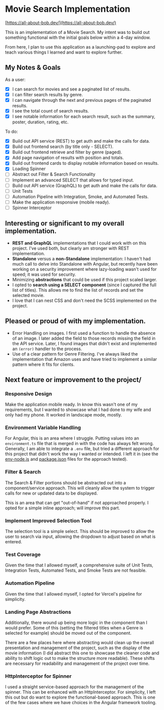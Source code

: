 # Movie Search Implementation

[https://all-about-bob.dev/](https://all-about-bob.dev/)

This is an implementation of a Movie Search. My intent was to build out something functional with the initial goals below within a 4-day window.

From here, I plan to use this application as a launching-pad to explore and teach various things I learned and want to explore further.

## My Notes & Goals

As a user:

- [x] I can search for movies and see a paginated list of results.
- [x] I can filter search results by genre.
- [x] I can navigate through the next and previous pages of the paginated results.
- [x] I see the total count of search results.
- [x] I see notable information for each search result, such as the summary, poster, duration, rating, etc.

To do:

- [x] Build out API service (REST) to get auth and make the calls for data.
- [x] Build out frontend search (by title only - SELECT).
- [x] Build out frontend retrieve and filter by genre (paged).
- [x] Add page navigation of results with position and totals.
- [x] Build out frontend cards to display notable information based on results.
- [x] Loading Spinner
- [ ] Abstract out Filter & Search Functionality
- [ ] Implement an advanced SELECT that allows for typed input.
- [ ] Build out API service (GraphQL) to get auth and make the calls for data.
- [ ] Unit Tests
- [ ] Automation Pipeline with Integration, Smoke, and Automated Tests.
- [ ] Make the application responsive (mobile ready).
- [ ] Spinner Interceptor

## Interesting or significant to my overall implementation.

* **REST and GraphQL** implementations that I could work with on this project. I've used both, but clearly am stronger with REST implementation.
* **Standalone** versus a **non-Standalone** implementation: I haven't had much call to delve into Standalone with Angular, but recently have been working on a security improvement where lazy-loading wasn't used for speed; it was used for security.
* Minimizing **abstractions** that could be used if this project scaled larger.
* I opted to **search using a SELECT component** (since I captured the full list of titles). This allows me to find the list of records and set the selected movie.
* I love that I can nest CSS and don't need the SCSS implemented on the project.

## Pleased or proud of with my implementation.

* Error Handling on images. I first used a function to handle the absence of an image. I later added the field to those records missing the field in the API service. Later, I found images that didn't exist and implemented an `(error)` handler to the process.
* Use of a clear pattern for Genre Filtering. I've always liked the implementation that Amazon uses and have tried to implement a similar pattern where it fits for clients.

## Next feature or improvement to the project/

### Responsive Design

Make the application mobile ready. In know this wasn't one of my requirements, but I wanted to showcase what I had done to my wife and only had my phone. It worked in landscape mode, mostly.

### Environment Variable Handling

For Angular, this is an area where I struggle. Putting values into an `environment.ts` file that is merged in with the code has always felt wrong. Generally, I am able to integrate a `.env` file, but tried a different approach for this project that didn't work the way I wanted or intended. I left it in (see the [env-node.js](./env-node.js) and [package.json](./package.json) files for the approach tested).

### Filter & Search

The Search & Filter portions should be abstracted out into a component/service approach. This will cleanly allow the system to trigger calls for new or updated data to be displayed.

This is an area that can get "out-of-hand" if not approached properly. I opted for a simple inline approach; will improve this part.

### Implement Improved Selection Tool

The selection tool is a simple select. This should be improved to allow the user to search via input, allowing the dropdown to adjust based on what is entered.

### Test Coverage

Given the time that I allowed myself, a comprehensive suite of Unit Tests, Integration Tests, Automated Tests, and Smoke Tests are not feasible.

### Automation Pipeline

Given the time that I allowed myself, I opted for Vercel's pipeline for simplicity.

### Landing Page Abstractions

Additionally, there wound up being more logic in the component than I would prefer. Some of this (setting the filtered titles when a Genre is selected for example) should be moved out of the component.

There are a few places here where abstracting would clean up the overall presentation and management of the project, such as the display of the movie information (I did abstract this one to showcase the cleaner code and ability to shift logic out to make the structure more readable). These shifts are necessary for readability and management of the project over time.

### HttpInterceptor for Spinner

I used a straight service-based approach for the management of the spinner. This can be enhanced with an HttpInterceptor. For simplicity, I left this out but do want to explore the functional-based approach. This is one of the few cases where we have choices in the Angular framework tooling.
